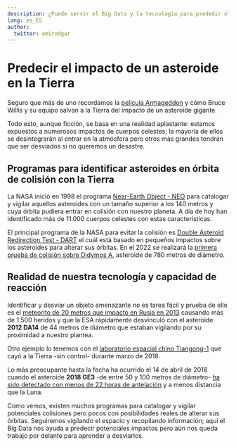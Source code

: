 ```yaml
---
description: ¿Puede servir el Big Data y la tecnología para prededir el impacto de asteroides sobre la Tierra?
lang: es_ES
author:
  twitter: emirodgar
---
```


# Predecir el impacto de un asteroide en la Tierra

Seguro que más de uno recordamos la [película Armageddon](https://www.imdb.com/title/tt0120591/) y cómo Bruce Willis y su equipo salvan a la Tierra del impacto de un asteroide gigante.

Todo esto, aunque ficción, se basa en una realidad aplastante: estamos expuestos a numerosos impactos de cuerpos celestes; la mayoría de ellos se desintegrarán al entrar en la atmósfera pero otros más grandes tendrán que ser desviados si no queremos un desastre.

## Programas para identificar asteroides en órbita de colisión con la Tierra

La NASA inició en 1998 el programa [Near-Earth Object - NEO](https://cneos.jpl.nasa.gov) para catalogar y vigilar aquellos asteroides con un tamaño superior a los 140 metros y cuya órbita pudiera entrar en colisión con nuestro planeta. A día de hoy han identificado más de 11.000 cuerpos celestes con estas características. 

El principal programa de la NASA para evitar la colisión es [Double Asteroid Redirection Test - DART](http://dart.jhuapl.edu) el cuál está basado en pequeños impactos sobre los asteroides para alterar sus órbitas. En el 2022 se realizará la [primera prueba de colisión sobre Didymos A](https://www.nasa.gov/feature/nasa-s-first-asteroid-deflection-mission-enters-next-design-phase), asteroide de 780 metros de diámetro.

## Realidad de nuestra tecnología y capacidad de reacción

Identificar y desviar un objeto amenazante no es tarea fácil y prueba de ello es el [meteorito de 20 metros que impactó en Rusia en 2013](http://earthsky.org/space/meteor-asteroid-chelyabinsk-russia-feb-15-2013) causando más de 1.500 heridos y que la ESA rápidamente desvinculó con el asteroide **2012 DA14** de 44 metros de diámetro que estaban vigilando por su proximidad a nuestro plantea.

<amp-twitter 
  width="375"
  height="472"
  layout="responsive"
  data-tweetid="302334765812572160">
</amp-twitter>

Otro ejemplo lo tenemos con el [laboratorio espacial chino Tiangong-1](https://edition.cnn.com/2018/03/29/asia/tiangong-1-china-space-lab-intl/index.html) que cayó a la Tierra -sin control- durante marzo de 2018.

Lo más preocupante hasta la fecha ha ocurrido el 14 de abril de 2018 cuando el asteroide **2018 GE3** -de entre 50 y 100 metros de diámetro- [ha sido detectado con menos de 22 horas de antelación](https://www.sciencealert.com/giant-football-field-size-asteroid-surprise-flyby-earth) y a menos distancia que la Luna.

<amp-twitter 
  width="375"
  height="472"
  layout="responsive"
  data-tweetid="985711894060134406">
</amp-twitter>

Como vemos, existen muchos programas para catalogar y vigilar potenciales colisiones pero pocos con posibilidades reales de alterar sus órbitas. Seguiremos vigilando el espacio y recopilando información; aquí el Big Data nos ayuda a predecir potenciales impactos pero aún nos queda trabajo por delante para aprender a desviarlos.
